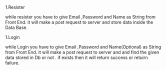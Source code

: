 

1.Resister

while resister you have to give Email ,Password and Name as String from Front End.
it will make a post request to server and store data inside the Data Base.


1.Login

while Login you have to give Email ,Password and Name(Optional) as String from Front End.
it will make a post request to server and and find the given data stored in Db or not .
if exists then it will return success or retuirn failure.





